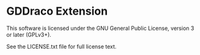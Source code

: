 # GDDraco Extension

This software is licensed under the GNU General Public License, version 3 or later (GPLv3+).

See the LICENSE.txt file for full license text.
